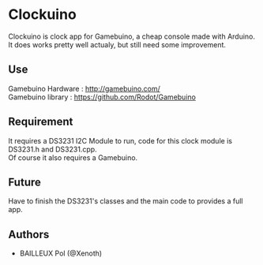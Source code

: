 # Clockuino
Clockuino is clock app for Gamebuino, a cheap console made with Arduino.<br>
It does works pretty well actualy, but still need some improvement.

## Use
Gamebuino Hardware : http://gamebuino.com/<br>
Gamebuino library : https://github.com/Rodot/Gamebuino

## Requirement
It requires a DS3231 I2C Module to run, code for this clock module is DS3231.h and DS3231.cpp.<br>
Of course it also requires a Gamebuino.

## Future
Have to finish the DS3231's classes and the main code to provides a full app.

## Authors 
* BAILLEUX Pol (@Xenoth)
